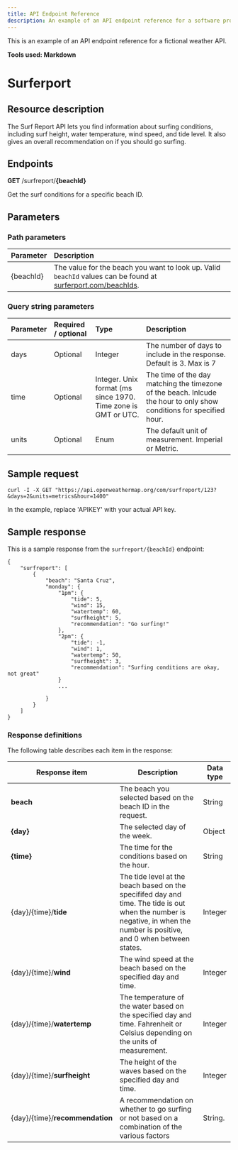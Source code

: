 ```yaml
---
title: API Endpoint Reference
description: An example of an API endpoint reference for a software product.
---
```


This is an example of an API endpoint reference for a fictional weather API.

**Tools used: Markdown**

# Surferport 

## Resource description

The Surf Report API lets you find information about surfing conditions, including surf height, water temperature, wind speed, and tide level. It also gives an overall recommendation on if you should go surfing. 

## Endpoints

**GET** /surfreport/**{beachId}**

Get the surf conditions for a specific beach ID.

## Parameters 

### Path parameters

| Parameter | Description |
| :--- | :--- |
| {beachId} | The value for the beach you want to look up. Valid `beachId` values can be found at [surferport.com/beachIds](#surferport). |

### Query string parameters

| Parameter | Required / optional | Type | Description |
| :--- | :--- | :--- | :--- |
| days | Optional | Integer | The number of days to include in the response. Default is 3. Max is 7 |
| time | Optional | Integer. Unix format (ms since 1970. Time zone is GMT or UTC. | The time of the day matching the timezone of the beach. Inlcude the hour to only show conditions for specified hour. |
| units | Optional | Enum | The default unit of measurement. Imperial or Metric. |

## Sample request

    curl -I -X GET "https://api.openweathermap.org/com/surfreport/123?&days=2&units=metrics&hour=1400"

In the example, replace 'APIKEY' with your actual API key.

## Sample response 

This is a sample response from the `surfreport/{beachId}` endpoint:

    {
        "surfreport": [
            {
                "beach": "Santa Cruz",
                "monday": {
                    "1pm": {
                        "tide": 5,
                        "wind": 15,
                        "watertemp": 60,
                        "surfheight": 5,
                        "recommendation": "Go surfing!"
                    },
                    "2pm": {
                        "tide": -1,
                        "wind": 1,
                        "watertemp": 50,
                        "surfheight": 3,
                        "recommendation": "Surfing conditions are okay, not great"
                    }
                    ...

                }
            }
        ]
    }

### Response definitions

The following table describes each item in the response:

| Response item | Description | Data type |
| --- | --- | --- |
| **beach** | The beach you selected based on the beach ID in the request. | String |
| **{day}** | The selected day of the week. | Object |
| **{time}** | The time for the conditions based on the hour. | String |
| {day}/{time}/**tide** | The tide level at the beach based on the specififed day and time. The tide is out when the number is negative, in when the number is positive, and 0 when between states. | Integer |
| {day}/{time}/**wind** | The wind speed at the beach based on the specified day and time.  | Integer |
| {day}/{time}/**watertemp** | The temperature of the water based on the specified day and time. Fahrenheit or Celsius depending on the units of measurement. | Integer |
| {day}/{time}/**surfheight** | The height of the waves based on the specified day and time. | Integer |
| {day}/{time}/**recommendation** | A recommendation on whether to go surfing or not based on a combination of the various factors | String. |

